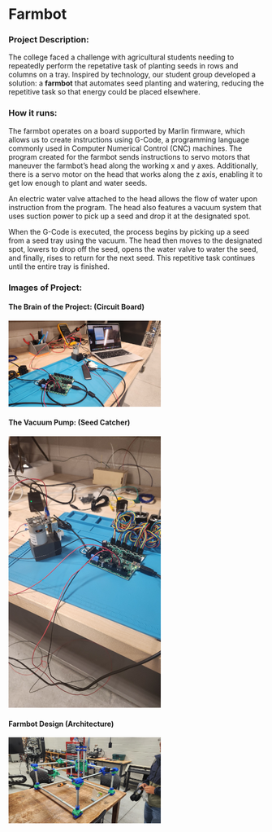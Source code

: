 # Farmbot

### Project Description:
The college faced a challenge with agricultural students needing to repeatedly perform the repetative task of planting seeds in rows and columns on a tray. Inspired by technology, our student group developed a solution: a __farmbot__ that automates seed planting and watering, reducing the repetitive task so that energy could be placed elsewhere. 

### How it runs:
The farmbot operates on a board supported by Marlin firmware, which allows us to create instructions using G-Code, a programming language commonly used in Computer Numerical Control (CNC) machines. The program created for the farmbot sends instructions to servo motors that maneuver the farmbot’s head along the working x and y axes. Additionally, there is a servo motor on the head that works along the z axis, enabling it to get low enough to plant and water seeds.

An electric water valve attached to the head allows the flow of water upon instruction from the program. The head also features a vacuum system that uses suction power to pick up a seed and drop it at the designated spot.

When the G-Code is executed, the process begins by picking up a seed from a seed tray using the vacuum. The head then moves to the designated spot, lowers to drop off the seed, opens the water valve to water the seed, and finally, rises to return for the next seed. This repetitive task continues until the entire tray is finished.

### Images of Project: 

#### The Brain of the Project: (Circuit Board)
<img src="Central_Board.jpg" alt="Basic Calculator User Interface" width="300" />

#### The Vacuum Pump: (Seed Catcher)
<img src="Vacuum_Pump.jpg" alt="Basic Calculator User Interface" width="300" />

#### Farmbot Design (Architecture)
<img src="Farmbot_Architecture.jpg" alt="Basic Calculator User Interface" width="300" />


